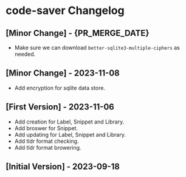 # code-saver Changelog

## [Minor Change] - {PR_MERGE_DATE}
- Make sure we can download `better-sqlite3-multiple-ciphers` as needed.

## [Minor Change] - 2023-11-08
- Add encryption for sqlite data store.

## [First Version] - 2023-11-06
- Add creation for Label, Snippet and Library.
- Add broswer for Snippet.
- Add updating for Label, Snippet and Library.
- Add tldr format checking.
- Add tldr format browering.

## [Initial Version] - 2023-09-18